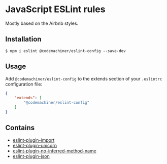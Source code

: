 # JavaScript ESLint rules

Mostly based on the Airbnb styles.

## Installation

```
$ npm i eslint @codemachiner/eslint-config --save-dev
```

## Usage

Add `@codemachiner/eslint-config` to the extends section of your `.eslintrc` configuration file:

```json
{
    "extends": [
        "@codemachiner/eslint-config"
    ]
}
```

## Contains

- [eslint-plugin-import](https://github.com/benmosher/eslint-plugin-import)
- [eslint-plugin-unicorn](https://github.com/sindresorhus/eslint-plugin-unicorn)
- [eslint-plugin-no-inferred-method-name](https://github.com/johnstonbl01/eslint-no-inferred-method-name)
- [eslint-plugin-json](https://github.com/azeemba/eslint-plugin-json)
